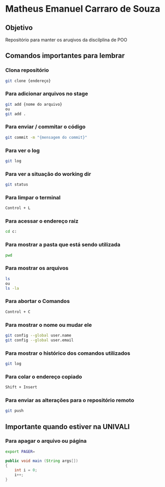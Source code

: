 # Matheus Emanuel Carraro de Souza

## Objetivo
Repositório para manter os aruqivos da discilplina de POO

## Comandos importantes para lembrar

### Clona repositório
```bash
git clone {endereço}
```

### Para adicionar arquivos no stage
```bash
git add {nome do arquivo}
ou
git add .
```

### Para enviar / commitar o código
```bash
git commit -m "{mensagem do commit}"
```

### Para ver o log
```bash
git log
```

### Para ver a situação do working dir
```bash
git status
```

### Para limpar o terminal
```bash
Control + L
```

### Para acessar o endereço raiz
```bash
cd c:
```

### Para mostrar a pasta que está sendo utilizada
```bash
pwd
```

### Para mostrar os arquivos
```bash
ls
ou
ls -la
```

### Para abortar o Comandos
```bash
Control + C
```

### Para mostrar o nome ou mudar ele
```bash
git config --global user.name
git config --global user.email
```

### Para mostrar o histórico dos comandos utilizados
```bash
git log
```

### Para colar o endereço copiado
```bash
Shift + Insert
```

### Para enviar as alterações para o repositório remoto
```bash
git push
```

## Importante quando estiver na UNIVALI

### Para apagar o arquivo ou página
```bash
export PAGER=

```

```java
public void main (String args[])
{
	int i = 0;
	i++;
}
```